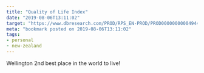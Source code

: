 ```yaml
---
title: "Quality of Life Index"
date: "2019-08-06T13:11:02"
target: "https://www.dbresearch.com/PROD/RPS_EN-PROD/PROD0000000000494405.pdf"
meta: "bookmark posted on 2019-08-06T13:11:02"
tags:
- personal
- new-zealand
---
```

Wellington 2nd best place in the world to live!
